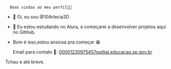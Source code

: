       Boas vindas ao meu perfil🥳😝


- 👋 Oi, eu sou @10Arlecia3D
- 👀 Eu estou estudando no Alura,
e começarei a desenvolver projetos aqui no GitHub. 

- Bom é isso,estou ansiosa pra começar 😁


     Email para contato 💌:
  00001230975457sp@al.educacao.sp.gov.br 

Tchau e até breve.
<!---
10Arlecia3D/10Arlecia3D is a ✨ special ✨ repository because its `README.md` (this file) appears on your GitHub profile.
You can click the Preview link to take a look at your changes.
--->
